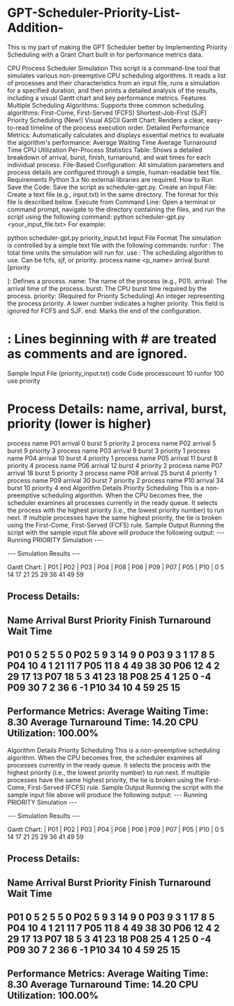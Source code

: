 # GPT-Scheduler-Priority-List-Addition-
This is my part of making the GPT Scheduler better by Implementing Priority Scheduling with a Grant Chart built in for performance metrics data.

CPU Process Scheduler Simulation
This script is a command-line tool that simulates various non-preemptive CPU scheduling algorithms. It reads a list of processes and their characteristics from an input file, runs a simulation for a specified duration, and then prints a detailed analysis of the results, including a visual Gantt chart and key performance metrics.
Features
Multiple Scheduling Algorithms: Supports three common scheduling algorithms:
First-Come, First-Served (FCFS)
Shortest-Job-First (SJF)
Priority Scheduling (New!)
Visual ASCII Gantt Chart: Renders a clear, easy-to-read timeline of the process execution order.
Detailed Performance Metrics: Automatically calculates and displays essential metrics to evaluate the algorithm's performance:
Average Waiting Time
Average Turnaround Time
CPU Utilization
Per-Process Statistics Table: Shows a detailed breakdown of arrival, burst, finish, turnaround, and wait times for each individual process.
File-Based Configuration: All simulation parameters and process details are configured through a simple, human-readable text file.
Requirements
Python 3.x
No external libraries are required.
How to Run
Save the Code: Save the script as scheduler-gpt.py.
Create an Input File: Create a text file (e.g., input.txt) in the same directory. The format for this file is described below.
Execute from Command Line: Open a terminal or command prompt, navigate to the directory containing the files, and run the script using the following command:
python scheduler-gpt.py <your_input_file.txt>
For example:

python scheduler-gpt.py priority_input.txt
Input File Format
The simulation is controlled by a simple text file with the following commands:
runfor <time>: The total time units the simulation will run for.
use <algorithm>: The scheduling algorithm to use. Can be fcfs, sjf, or priority.
process name <p_name> arrival <t> burst <t> [priority <p>]: Defines a process.
name: The name of the process (e.g., P01).
arrival: The arrival time of the process.
burst: The CPU burst time required by the process.
priority: (Required for Priority Scheduling) An integer representing the process priority. A lower number indicates a higher priority. This field is ignored for FCFS and SJF.
end: Marks the end of the configuration.
# <comment>: Lines beginning with # are treated as comments and are ignored.
Sample Input File (priority_input.txt)
code
Code
processcount 10
runfor 100
use priority
# Process Details: name, arrival, burst, priority (lower is higher)
process name P01 arrival 0 burst 5 priority 2
process name P02 arrival 5 burst 9 priority 3
process name P03 arrival 9 burst 3 priority 1
process name P04 arrival 10 burst 4 priority 1
process name P05 arrival 11 burst 8 priority 4
process name P06 arrival 12 burst 4 priority 2
process name P07 arrival 18 burst 5 priority 3
process name P08 arrival 25 burst 4 priority 1
process name P09 arrival 30 burst 7 priority 2
process name P10 arrival 34 burst 10 priority 4
end
Algorithm Details
Priority Scheduling
This is a non-preemptive scheduling algorithm. When the CPU becomes free, the scheduler examines all processes currently in the ready queue. It selects the process with the highest priority (i.e., the lowest priority number) to run next. If multiple processes have the same highest priority, the tie is broken using the First-Come, First-Served (FCFS) rule.
Sample Output
Running the script with the sample input file above will produce the following output:
--- Running PRIORITY Simulation ---

--- Simulation Results ---

Gantt Chart:
|  P01  |  P02  |  P03  |  P04  |  P08  |  P06  |  P09  |  P07  |  P05  |  P10  |
0       5       14      17      21      25      29      36      41      49      59

Process Details:
--------------------------------------------------------------------------------
Name       Arrival    Burst      Priority   Finish     Turnaround      Wait Time
--------------------------------------------------------------------------------
P01        0          5          2          5          5               0
P02        5          9          3          14         9               0
P03        9          3          1          17         8               5
P04        10         4          1          21         11              7
P05        11         8          4          49         38              30
P06        12         4          2          29         17              13
P07        18         5          3          41         23              18
P08        25         4          1          25         0               -4
P09        30         7          2          36         6               -1
P10        34         10         4          59         25              15
--------------------------------------------------------------------------------

Performance Metrics:
  Average Waiting Time:      8.30
  Average Turnaround Time:   14.20
  CPU Utilization:           100.00%
-----------------------------------
Algorithm Details
Priority Scheduling
This is a non-preemptive scheduling algorithm. When the CPU becomes free, the scheduler examines all processes currently in the ready queue. It selects the process with the highest priority (i.e., the lowest priority number) to run next. If multiple processes have the same highest priority, the tie is broken using the First-Come, First-Served (FCFS) rule.
Sample Output
Running the script with the sample input file above will produce the following output:
--- Running PRIORITY Simulation ---

--- Simulation Results ---

Gantt Chart:
|  P01  |  P02  |  P03  |  P04  |  P08  |  P06  |  P09  |  P07  |  P05  |  P10  |
0       5       14      17      21      25      29      36      41      49      59

Process Details:
--------------------------------------------------------------------------------
Name       Arrival    Burst      Priority   Finish     Turnaround      Wait Time
--------------------------------------------------------------------------------
P01        0          5          2          5          5               0
P02        5          9          3          14         9               0
P03        9          3          1          17         8               5
P04        10         4          1          21         11              7
P05        11         8          4          49         38              30
P06        12         4          2          29         17              13
P07        18         5          3          41         23              18
P08        25         4          1          25         0               -4
P09        30         7          2          36         6               -1
P10        34         10         4          59         25              15
--------------------------------------------------------------------------------

Performance Metrics:
  Average Waiting Time:      8.30
  Average Turnaround Time:   14.20
  CPU Utilization:           100.00%
-----------------------------------
